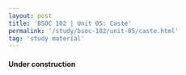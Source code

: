 ```yaml
---
layout: post
title: 'BSOC 102 | Unit 05: Caste'
permalink: '/study/bsoc-102/unit-05/caste.html'
tag: 'study material'
---
```


#### Under construction